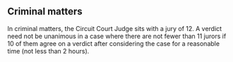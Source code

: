 ##  Criminal matters

In criminal matters, the Circuit Court Judge sits with a jury of 12. A verdict
need not be unanimous in a case where there are not fewer than 11 jurors if 10
of them agree on a verdict after considering the case for a reasonable time
(not less than 2 hours).
